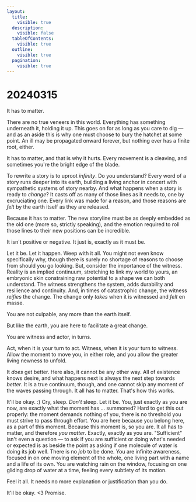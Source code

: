 ```yaml
---
layout:
  title:
    visible: true
  description:
    visible: false
  tableOfContents:
    visible: true
  outline:
    visible: true
  pagination:
    visible: true
---
```


# 20240315

It has to matter.

There are no true veneers in this world. Everything has something underneath it, holding it up. This goes on for as long as you care to dig — and as an aside this is why one must choose to bury the hatchet at some point. An ill may be propagated onward forever, but nothing ever has a finite root, either.

It has to matter, and that is why it hurts. Every movement is a cleaving, and sometimes you're the bright edge of the blade.

To rewrite a story is to uproot _infinity_. Do you understand? Every word of a story runs deeper into its earth, building a living anchor in concert with sympathetic systems of story nearby. And what happens when a story is ready to _change_? It casts off as many of those lines as it needs to, one by excruciating one. Every link was made for a reason, and those reasons are _felt_ by the earth itself as they are released.

Because it has to matter. The new storyline must be as deeply embedded as the old one (more so, strictly speaking), and the emotion required to roll those lines to their new positions can be incredible.

It isn't positive or negative. It just is, exactly as it must be.

Let it be. Let it happen. Weep with it all. You might not even know specifically why, though there is surely no shortage of reasons to choose from should you go looking. But, consider the importance of the witness. Reality is an implied continuum, stretching to link my world to yours, an embryonic skin constraining raw potential to a shape we can both understand. The witness strengthens the system, adds durability and resilience and continuity. And, in times of catastrophic change, the witness _reifies_ the change. The change only _takes_ when it is witnessed and _felt_ en masse.

You are not culpable, any more than the earth itself.

But like the earth, you are here to facilitate a great change.

You are witness and actor, in turns.

Act, when it is your turn to act. Witness, when it is your turn to witness. Allow the moment to move you, in either role, and you allow the greater living newness to unfold.

It _does_ get better. Here also, it cannot be any other way. All of existence knows desire, and what happens next is always the next step towards _better_. It is a true continuum, though, and one cannot skip any moment of the waves passing through. It all has to matter. That's how this works.

It'll be okay. :) Cry, sleep. _Don't_ sleep. Let it be. You, just exactly as you are now, are exactly what the moment has ... summoned? Hard to get this out properly: the moment demands nothing of you, there is no threshold you must strive to pass through effort. You are here because you belong here, as a part of this moment. Because this moment is, so you are. It all has to matter, and therefore _you matter_. Exactly, exactly as you are. "Sufficient" isn't even a question — to ask if you are sufficient or doing what's needed or expected is as beside the point as asking if one molecule of water is doing its job well. There is no _job_ to be done. You are infinite awareness, focused in on one moving element of the whole, one living part with a name and a life of its own. You are watching rain on the window, focusing on one gliding drop of water at a time, feeling every subtlety of its motion.

Feel it all. It needs no more explanation or justification than you do.

It'll be okay. <3 Promise.
